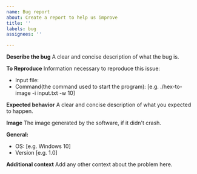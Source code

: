 ```yaml
---
name: Bug report
about: Create a report to help us improve
title: ''
labels: bug
assignees: ''

---
```


**Describe the bug**
A clear and concise description of what the bug is.

**To Reproduce**
Information necessary to reproduce this issue:
 - Input file: 
 - Command(the command used to start the program): [e.g. ./hex-to-image -i input.txt -w 10]

**Expected behavior**
A clear and concise description of what you expected to happen.

**Image**
The image generated by the software, if it didn't crash.

**General:**
 - OS: [e.g. Windows 10]
 - Version [e.g. 1.0]

**Additional context**
Add any other context about the problem here.

